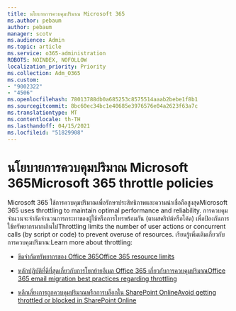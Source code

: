 ```yaml
---
title: นโยบายการควบคุมปริมาณ Microsoft 365
ms.author: pebaum
author: pebaum
manager: scotv
ms.audience: Admin
ms.topic: article
ms.service: o365-administration
ROBOTS: NOINDEX, NOFOLLOW
localization_priority: Priority
ms.collection: Adm_O365
ms.custom:
- "9002322"
- "4506"
ms.openlocfilehash: 78013788db0a685253c8575514aaab2bebe1f8b1
ms.sourcegitcommit: 8bc60ec34bc1e40685e3976576e04a2623f63a7c
ms.translationtype: MT
ms.contentlocale: th-TH
ms.lasthandoff: 04/15/2021
ms.locfileid: "51829908"
---
```

# <a name="microsoft-365-throttle-policies"></a><span data-ttu-id="83a7d-102">นโยบายการควบคุมปริมาณ Microsoft 365</span><span class="sxs-lookup"><span data-stu-id="83a7d-102">Microsoft 365 throttle policies</span></span>

<span data-ttu-id="83a7d-103">Microsoft 365 ใช้การควบคุมปริมาณเพื่อรักษาประสิทธิภาพและความน่าเชื่อถือสูงสุด</span><span class="sxs-lookup"><span data-stu-id="83a7d-103">Microsoft 365 uses throttling to maintain optimal performance and reliability.</span></span> <span data-ttu-id="83a7d-104">การควบคุมจํานวนจะจํากัดจํานวนการกระทาของผู้ใช้หรือการโทรพร้อมกัน (ตามสคริปต์หรือโค้ด) เพื่อป้องกันการใช้ทรัพยากรมากเกินไป</span><span class="sxs-lookup"><span data-stu-id="83a7d-104">Throttling limits the number of user actions or concurrent calls (by script or code) to prevent overuse of resources.</span></span> <span data-ttu-id="83a7d-105">เรียนรู้เพิ่มเติมเกี่ยวกับการควบคุมปริมาณ:</span><span class="sxs-lookup"><span data-stu-id="83a7d-105">Learn more about throttling:</span></span>

- [<span data-ttu-id="83a7d-106">ขีดจํากัดทรัพยากรของ Office 365</span><span class="sxs-lookup"><span data-stu-id="83a7d-106">Office 365 resource limits</span></span>](https://docs.microsoft.com/office365/Enterprise/office-365-resource-limits)

- [<span data-ttu-id="83a7d-107">หลักปฏิบัติที่ดีที่สุดเกี่ยวกับการโยกย้ายอีเมล Office 365 เกี่ยวกับการควบคุมปริมาณ</span><span class="sxs-lookup"><span data-stu-id="83a7d-107">Office 365 email migration best practices regarding throttling</span></span>](https://docs.microsoft.com/exchange/mailbox-migration/office-365-migration-best-practices#office-365-throttling)

- [<span data-ttu-id="83a7d-108">หลีกเลี่ยงการถูกควบคุมปริมาณหรือการบล็อกใน SharePoint Online</span><span class="sxs-lookup"><span data-stu-id="83a7d-108">Avoid getting throttled or blocked in SharePoint Online</span></span>](https://docs.microsoft.com/sharepoint/dev/general-development/how-to-avoid-getting-throttled-or-blocked-in-sharepoint-online)
